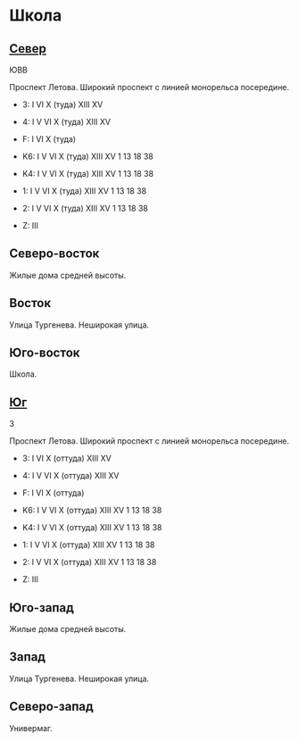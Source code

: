 # Школа

## [Север](./10600050.md)

ЮВВ

Проспект Летова.
Широкий проспект с линией монорельса посередине.

* 3:    I   VI  X (туда)  XIII    XV
* 4:    I   V   VI  X (туда)  XIII    XV
* F:    I   VI  X (туда)

* K6:   I   V   VI  X (туда)    XIII    XV
        1   13  18  38
* K4:   I   V   VI  X (туда)    XIII    XV
        1   13  18  38
* 1:    I   V   VI  X (туда)    XIII    XV
        1   13  18  38
* 2:    I   V   VI  X (туда)    XIII    XV
        1   13  18  38

* Z:    III

## Северо-восток

Жилые дома средней высоты.

## Восток

Улица Тургенева.
Неширокая улица.

## Юго-восток

Школа.

## [Юг](./10600060.md)

З

Проспект Летова.
Широкий проспект с линией монорельса посередине.

* 3:    I   VI  X (оттуда)  XIII    XV
* 4:    I   V   VI  X (оттуда)  XIII    XV
* F:    I   VI  X (оттуда)

* K6:   I   V   VI  X (оттуда)  XIII    XV
        1   13  18  38
* K4:   I   V   VI  X (оттуда)  XIII    XV
        1   13  18  38
* 1:    I   V   VI  X (оттуда)  XIII    XV
        1   13  18  38
* 2:    I   V   VI  X (оттуда)  XIII    XV
        1   13  18  38

* Z:    III

## Юго-запад

Жилые дома средней высоты.

## Запад

Улица Тургенева.
Неширокая улица.

## Северо-запад

Универмаг.
